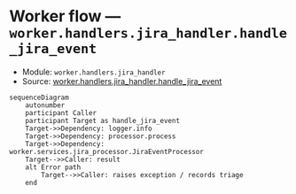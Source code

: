 # Worker flow — `worker.handlers.jira_handler.handle_jira_event`

- Module: `worker.handlers.jira_handler`
- Source: [worker.handlers.jira_handler.handle_jira_event](../Src/backend/worker/handlers/jira_handler.py#L11)

```mermaid
sequenceDiagram
    autonumber
    participant Caller
    participant Target as handle_jira_event
    Target->>Dependency: logger.info
    Target->>Dependency: processor.process
    Target->>Dependency: worker.services.jira_processor.JiraEventProcessor
    Target-->>Caller: result
    alt Error path
        Target-->>Caller: raises exception / records triage
    end
```
